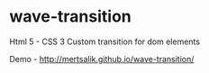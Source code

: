 # wave-transition
Html 5 - CSS 3 Custom transition for dom elements

Demo - http://mertsalik.github.io/wave-transition/

